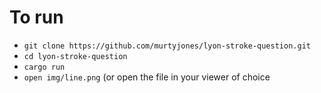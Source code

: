 # To run

- `git clone https://github.com/murtyjones/lyon-stroke-question.git`
- `cd lyon-stroke-question`
- `cargo run`
- `open img/line.png` (or open the file in your viewer of choice
